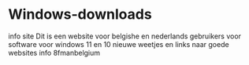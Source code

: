# Windows-downloads
info site
Dit is een website voor belgishe en nederlands gebruikers voor software voor windows 11 en 10 nieuwe weetjes en links naar goede websites
info 8fmanbelgium
